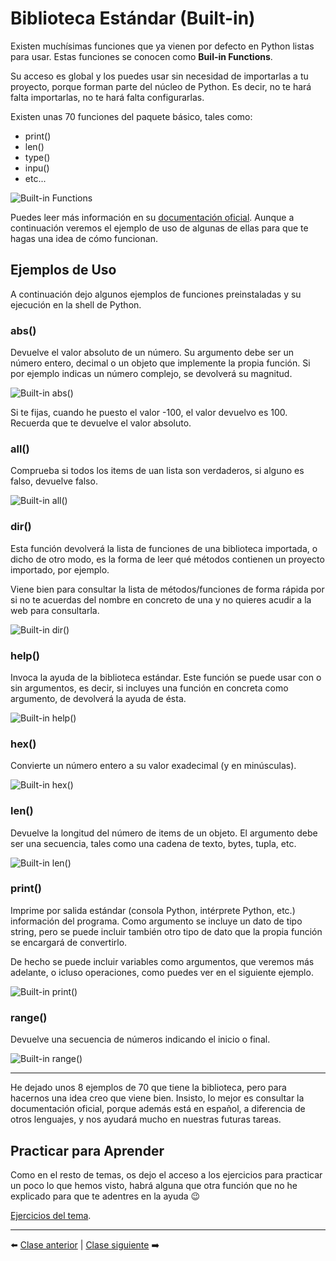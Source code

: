 # Biblioteca Estándar (Built-in)

Existen muchísimas funciones que ya vienen por defecto en Python listas para usar. Estas funciones se conocen como **Buil-in Functions**.

Su acceso es global y los puedes usar sin necesidad de importarlas a tu proyecto, porque forman parte del núcleo de Python. Es decir, no te hará falta importarlas, no te hará falta configurarlas.

Existen unas 70 funciones del paquete básico, tales como:

- print()
- len()
- type()
- inpu()
- etc...

![Built-in Functions](/99_Imagenes/built-in_functions.png)

Puedes leer más información en su [documentación oficial](https://docs.python.org/3.9/library/functions.html). Aunque a continuación veremos el ejemplo de uso de algunas de ellas para que te hagas una idea de cómo funcionan.

## Ejemplos de Uso

A continuación dejo algunos ejemplos de funciones preinstaladas y su ejecución en la shell de Python.

### abs()

Devuelve el valor absoluto de un número. Su argumento debe ser un número entero, decimal o un objeto que implemente la propia función. Si por ejemplo indicas un número complejo, se devolverá su magnitud.

![Built-in abs()](/99_Imagenes/buil-in_abs.png)

Si te fijas, cuando he puesto el valor -100, el valor devuelvo es 100. Recuerda que te devuelve el valor absoluto.

### all()

Comprueba si todos los items de uan lista son verdaderos, si alguno es falso, devuelve falso.

![Built-in all()](/99_Imagenes/buil-in_all.png)

### dir()

Esta función devolverá la lista de funciones de una biblioteca importada, o dicho de otro modo, es la forma de leer qué métodos contienen un proyecto importado, por ejemplo.

Viene bien para consultar la lista de métodos/funciones de forma rápida por si no te acuerdas del nombre en concreto de una y no quieres acudir a la web para consultarla.

![Built-in dir()](/99_Imagenes/buil-in_dir.png)

### help()

Invoca la ayuda de la biblioteca estándar. Este función se puede usar con o sin argumentos, es decir, si incluyes una función en concreta como argumento, de devolverá la ayuda de ésta.

![Built-in help()](/99_Imagenes/buil-in_help.png)

### hex()

Convierte un número entero a su valor exadecimal (y en minúsculas).

![Built-in hex()](/99_Imagenes/buil-in_hex.png)

### len()

Devuelve la longitud del número de items de un objeto. El argumento debe ser una secuencia, tales como una cadena de texto, bytes, tupla, etc.

![Built-in len()](/99_Imagenes/buil-in_len.png)

### print()

Imprime por salida estándar (consola Python, intérprete Python, etc.) información del programa. Como argumento se incluye un dato de tipo string, pero se puede incluir también otro tipo de dato que la propia función se encargará de convertirlo.

De hecho se puede incluir variables como argumentos, que veremos más adelante, o icluso operaciones, como puedes ver en el siguiente ejemplo.

![Built-in print()](/99_Imagenes/buil-in_print.png)

### range()

Devuelve una secuencia de números indicando el inicio o final.

![Built-in range()](/99_Imagenes/buil-in_range.png)

***

He dejado unos 8 ejemplos de 70 que tiene la biblioteca, pero para hacernos una idea creo que viene bien. Insisto, lo mejor es consultar la documentación oficial, porque además está en español, a diferencia de otros lenguajes, y nos ayudará mucho en nuestras futuras tareas.

## Practicar para Aprender

Como en el resto de temas, os dejo el acceso a los ejercicios para practicar un poco lo que hemos visto, habrá alguna que otra función que no he explicado para que te adentres en la ayuda 😉

[Ejercicios del tema](/06_Biblioteca%20Est%C3%A1ndar/ejercicios_biblioteca_estandar.md).

***

⬅️ [Clase anterior](/05_Operadores/readme.md) | [Clase siguiente](/07_Variables/readme.md) ➡️
